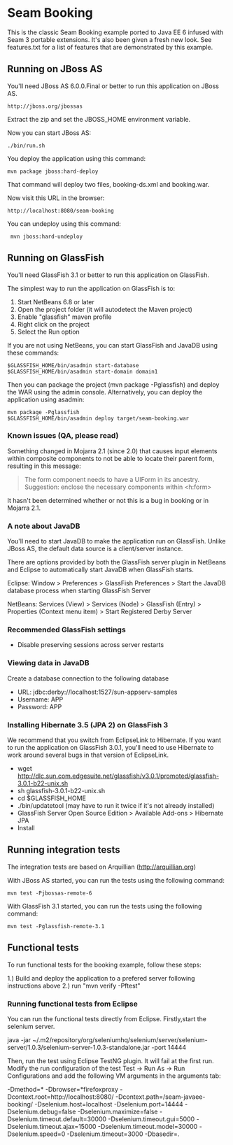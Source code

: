 # Seam Booking

This is the classic Seam Booking example ported to Java EE 6 infused with Seam
3 portable extensions.  It's also been given a fresh new look. See features.txt
for a list of features that are demonstrated by this example.

## Running on JBoss AS

You'll need JBoss AS 6.0.0.Final or better to run this application on JBoss AS.

    http://jboss.org/jbossas

Extract the zip and set the JBOSS_HOME environment variable.

Now you can start JBoss AS:

    ./bin/run.sh

You deploy the application using this command:

    mvn package jboss:hard-deploy

That command will deploy two files, booking-ds.xml and booking.war.

Now visit this URL in the browser:

    http://localhost:8080/seam-booking

You can undeploy using this command:

     mvn jboss:hard-undeploy

## Running on GlassFish

You'll need GlassFish 3.1 or better to run this application on GlassFish.

The simplest way to run the application on GlassFish is to:

1. Start NetBeans 6.8 or later
2. Open the project folder (it will autodetect the Maven project)
3. Enable "glassfish" maven profile
4. Right click on the project
5. Select the Run option

If you are not using NetBeans, you can start GlassFish and JavaDB using these commands:

    $GLASSFISH_HOME/bin/asadmin start-database
    $GLASSFISH_HOME/bin/asadmin start-domain domain1

Then you can package the project (mvn package -Pglassfish) and deploy the WAR using the admin console.
Alternatively, you can deploy the application using asadmin:

    mvn package -Pglassfish
    $GLASSFISH_HOME/bin/asadmin deploy target/seam-booking.war

### Known issues (QA, please read)

Something changed in Mojarra 2.1 (since 2.0) that causes input elements within
composite components to not be able to locate their parent form, resulting in
this message:

> The form component needs to have a UIForm in its ancestry. Suggestion:
> enclose the necessary components within <h:form>

It hasn't been determined whether or not this is a bug in booking or in Mojarra 2.1.

### A note about JavaDB

You'll need to start JavaDB to make the application run on GlassFish. Unlike
JBoss AS, the default data source is a client/server instance.

There are options provided by both the GlassFish server plugin in NetBeans and
Eclipse to automatically start JavaDB when GlassFish starts.

Eclipse:
Window > Preferences > GlassFish Preferences > Start the JavaDB database process when starting GlassFish Server

NetBeans:
Services (View) > Services (Node) > GlassFish (Entry) > Properties (Context menu item) > Start Registered Derby Server

### Recommended GlassFish settings

* Disable preserving sessions across server restarts

### Viewing data in JavaDB

Create a database connection to the following database

* URL: jdbc:derby://localhost:1527/sun-appserv-samples
* Username: APP
* Password: APP

### Installing Hibernate 3.5 (JPA 2) on GlassFish 3

We recommend that you switch from EclipseLink to Hibernate. If you want to 
run the application on GlassFish 3.0.1, you'll need to use Hibernate to work
around several bugs in that version of EclipseLink.

* wget http://dlc.sun.com.edgesuite.net/glassfish/v3.0.1/promoted/glassfish-3.0.1-b22-unix.sh
* sh glassfish-3.0.1-b22-unix.sh
* cd $GLASSFISH_HOME
* ./bin/updatetool (may have to run it twice if it's not already installed)
* GlassFish Server Open Source Edition > Available Add-ons > Hibernate JPA
* Install

## Running integration tests

The integration tests are based on Arquillian (http://arquillian.org)

With JBoss AS started, you can run the tests using the following command:

    mvn test -Pjbossas-remote-6

With GlassFish 3.1 started, you can run the tests using the following command:

    mvn test -Pglassfish-remote-3.1

## Functional tests

To run functional tests for the booking example, follow these steps:

1.) Build and deploy the application to a prefered server following instructions above
2.) run "mvn verify -Pftest"

### Running functional tests from Eclipse

You can run the functional tests directly from Eclipse. 
Firstly,start the selenium server.

java -jar ~/.m2/repository/org/seleniumhq/selenium/server/selenium-server/1.0.3/selenium-server-1.0.3-standalone.jar -port 14444

Then, run the test using Eclipse TestNG plugin.
It will fail at the first run. Modify the run configuration of the test
Test -> Run As -> Run Configurations and add the following VM 
arguments in the arguments tab:

-Dmethod=* -Dbrowser=*firefoxproxy -Dcontext.root=http://localhost:8080/ -Dcontext.path=/seam-javaee-booking/ -Dselenium.host=localhost -Dselenium.port=14444 -Dselenium.debug=false -Dselenium.maximize=false -Dselenium.timeout.default=30000 -Dselenium.timeout.gui=5000 -Dselenium.timeout.ajax=15000 -Dselenium.timeout.model=30000 -Dselenium.speed=0 -Dselenium.timeout=3000 -Dbasedir=.
